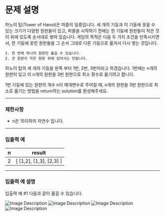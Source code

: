 # 문제 설명

하노이 탑(Tower of Hanoi)은 퍼즐의 일종입니다. 세 개의 기둥과 이 기동에 꽂을 수 있는 크기가 다양한 원판들이 있고, 퍼즐을 시작하기 전에는 한 기둥에 원판들이 작은 것이 위에 있도록 순서대로 쌓여 있습니다. 게임의 목적은 다음 두 가지 조건을 만족시키면서, 한 기둥에 꽂힌 원판들을 그 순서 그대로 다른 기둥으로 옮겨서 다시 쌓는 것입니다.

    1. 한 번에 하나의 원판만 옮길 수 있습니다.
    2. 큰 원판이 작은 원판 위에 있어서는 안됩니다.

하노이 탑의 세 개의 기둥을 왼쪽 부터 1번, 2번, 3번이라고 하겠습니다. 1번에는 n개의 원판이 있고 이 n개의 원판을 3번 원판으로 최소 횟수로 옮기려고 합니다.

1번 기둥에 있는 원판의 개수 n이 매개변수로 주어질 때, n개의 원판을 3번 원판으로 최소로 옮기는 방법을 return하는 solution를 완성해주세요.

---

### 제한사항

-   n은 15이하의 자연수 입니다.

---

### 입출력 예

| n   | result                  |
| --- | ----------------------- |
| 2   | [ [1,2], [1,3], [2,3] ] |

---

### 입출력 예 설명

입출력 예 #1
다음과 같이 옮길 수 있습니다.

![Image Description](https://i.imgur.com/SWEqD08.png)
![Image Description](https://i.imgur.com/mrmOzV2.png)
![Image Description](https://i.imgur.com/Ent83gA.png)
![Image Description](https://i.imgur.com/osJFfhF.png)
